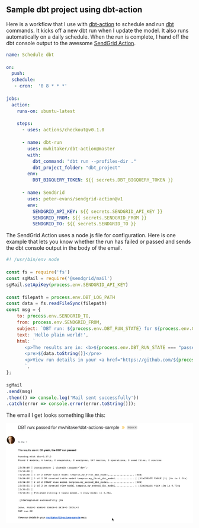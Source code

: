 ## Sample dbt project using dbt-action

Here is a workflow that I use with [dbt-action](https://github.com/mwhitaker/dbt-action) to schedule and run [dbt](https://www.getdbt.com) commands. It kicks off a new dbt run when I update the model. It also runs automatically on a daily schedule. When the run is complete, I hand off the dbt console output to the awesome [SendGrid Action](https://github.com/marketplace/actions/sendgrid-action). 

```yml
name: Schedule dbt

on:
  push:
  schedule:
   - cron:  '0 8 * * *'

jobs:
  action:
    runs-on: ubuntu-latest

    steps:
      - uses: actions/checkout@v0.1.0

      - name: dbt-run
        uses: mwhitaker/dbt-action@master
        with:
          dbt_command: "dbt run --profiles-dir ."
          dbt_project_folder: "dbt_project"
        env:
          DBT_BIGQUERY_TOKEN: ${{ secrets.DBT_BIGQUERY_TOKEN }}

      - name: SendGrid
        uses: peter-evans/sendgrid-action@v1
        env:
          SENDGRID_API_KEY: ${{ secrets.SENDGRID_API_KEY }}
          SENDGRID_FROM: ${{ secrets.SENDGRID_FROM }}
          SENDGRID_TO: ${{ secrets.SENDGRID_TO }}
```

The SendGrid Action uses a node.js file for configuration. Here is one example that lets you know whether the run has failed or passed and sends the dbt console output in the body of the email.

```js
#! /usr/bin/env node

const fs = require('fs')
const sgMail = require('@sendgrid/mail')
sgMail.setApiKey(process.env.SENDGRID_API_KEY)

const filepath = process.env.DBT_LOG_PATH
const data = fs.readFileSync(filepath)
const msg = {
    to: process.env.SENDGRID_TO,
    from: process.env.SENDGRID_FROM,
    subject: `DBT run: ${process.env.DBT_RUN_STATE} for ${process.env.GITHUB_REPOSITORY}`,
    text: 'Hello plain world!',
    html: `
       <p>The results are in: <b>${process.env.DBT_RUN_STATE === "passed" ? "Oh yeah, the DBT run passed" : "Oh no. It's a fail. What happened?"}</b></p>
       <pre>${data.toString()}</pre>
       <p>View run details in your <a href="https://github.com/${process.env.GITHUB_REPOSITORY}/actions/runs/${process.env.GITHUB_RUN_ID}">${process.env.GITHUB_REPOSITORY}</a> repo.</p>
       `,
};

sgMail
.send(msg)
.then(() => console.log('Mail sent successfully'))
.catch(error => console.error(error.toString()));
```
The email I get looks something like this:

![Generate API keys](images/dbt_console_email.png)
